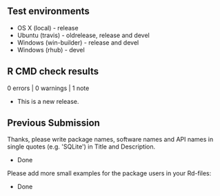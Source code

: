 ## Test environments

* OS X (local) - release
* Ubuntu (travis) - oldrelease, release and devel
* Windows (win-builder) - release and devel
* Windows (rhub) - devel 

## R CMD check results

0 errors | 0 warnings | 1 note

* This is a new release.

## Previous Submission 

Thanks, please write package names, software names and API names in single quotes (e.g. 'SQLite') in Title and Description.

* Done

Please add more small examples for the package users in your Rd-files:

* Done
